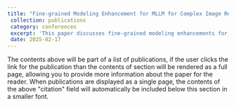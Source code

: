 ```yaml
---
title: "Fine-grained Modeling Enhancement for MLLM for Complex Image Retrieval"
 collection: publications
 category: conferences
 excerpt: 'This paper discusses fine-grained modeling enhancements for MLLM in complex image retrieval.'
 date: 2025-02-17
---
```


The contents above will be part of a list of publications, if the user clicks the link for the publication than the contents of section will be rendered as a full page, allowing you to provide more information about the paper for the reader. When publications are displayed as a single page, the contents of the above "citation" field will automatically be included below this section in a smaller font.
